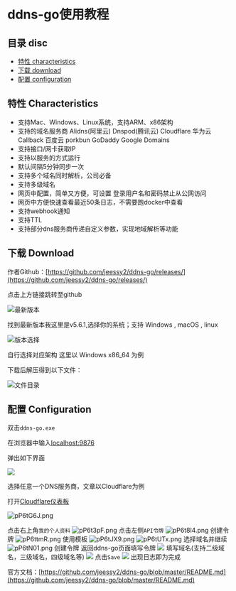 # ddns-go使用教程

## **目录 disc**

* [特性 characteristics](#characteristics)
* [下载 download](#download)
* [配置 configuration](#configuration)

## <h2 id="characteristics">特性 Characteristics</h2>

- 支持Mac、Windows、Linux系统，支持ARM、x86架构
- 支持的域名服务商 Alidns(阿里云) Dnspod(腾讯云) Cloudflare 华为云 Callback 百度云 porkbun GoDaddy Google Domains
- 支持接口/网卡获取IP
- 支持以服务的方式运行
- 默认间隔5分钟同步一次
- 支持多个域名同时解析，公司必备
- 支持多级域名
- 网页中配置，简单又方便，可设置 登录用户名和密码禁止从公网访问
- 网页中方便快速查看最近50条日志，不需要跑docker中查看
- 支持webhook通知
- 支持TTL
- 支持部分dns服务商传递自定义参数，实现地域解析等功能

## <h2 id="download">下载 Download</h2>

作者Github：[https://github.com/jeessy2/ddns-go/releases/](https://github.com/jeessy2/ddns-go/releases/)

点击上方链接跳转至github

![最新版本](https://s1.ax1x.com/2023/09/08/pP6YUJS.png)

找到最新版本我这里是v5.6.1,选择你的系统；支持 Windows , macOS , linux

![版本选择](https://s1.ax1x.com/2023/09/08/pP6Yyd0.png)

自行选择对应架构
这里以 Windows x86_64 为例

下载后解压得到以下文件：

![文件目录](https://s1.ax1x.com/2023/01/05/pSkYiRg.png)

## <h2 id="configuration">配置 Configuration</h2>

双击`ddns-go.exe`

在浏览器中输入[localhost:9876](http://localhost:9876)

弹出如下界面

![](https://s1.ax1x.com/2023/01/05/pSkYryd.png)

选择任意一个DNS服务商，文章以Cloudflare为例

打开[Cloudflare仪表板](https://dash.cloudflare.com)

![pP6tG6J.png](https://s1.ax1x.com/2023/09/08/pP6tG6J.png)

点击右上角`我的个人资料`
![pP6t3pF.png](https://s1.ax1x.com/2023/09/08/pP6t3pF.png)
点击左侧`API令牌`
![pP6t8l4.png](https://s1.ax1x.com/2023/09/08/pP6t8l4.png)
创建令牌
![pP6ttmR.png](https://s1.ax1x.com/2023/09/08/pP6ttmR.png)
使用模板
![pP6tJX9.png](https://s1.ax1x.com/2023/09/08/pP6tJX9.png)
![pP6tUTx.png](https://s1.ax1x.com/2023/09/08/pP6tUTx.png)
选择域名并继续
![pP6tN01.png](https://s1.ax1x.com/2023/09/08/pP6tN01.png)
创建令牌
返回ddns-go页面填写令牌
![](https://s2.loli.net/2023/01/05/4YtOIU6EbeDQGch.png)
填写域名(支持二级域名，三级域名，四级域名等)
![](https://s2.loli.net/2023/01/05/TFQoB8Xch5dAn4w.png)
点击`Save`
![](https://s2.loli.net/2023/01/05/jowny8Bbe3lKTpi.png)
出现日志即为完成

官方文档：[https://github.com/jeessy2/ddns-go/blob/master/README.md](https://github.com/jeessy2/ddns-go/blob/master/README.md)